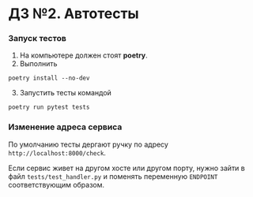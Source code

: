 # ДЗ №2. Автотесты

### Запуск тестов

1. На компьютере должен стоят **poetry**.
2. Выполнить
```
poetry install --no-dev
```
3. Запустить тесты командой
```
poetry run pytest tests
```


### Изменение адреса сервиса

По умолчанию тесты дергают ручку по адресу `http://localhost:8000/check`.

Если сервис живет на другом хосте или другом порту, нужно зайти в файл `tests/test_handler.py`
и поменять переменную `ENDPOINT` соответствующим образом.

